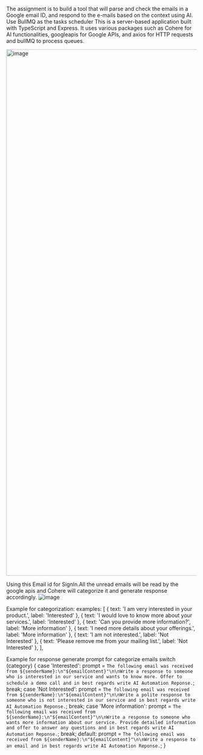 The assignment is to build a tool that will parse and check the emails in a Google email ID, and respond to the e-mails based on the context using AI. Use BullMQ as the tasks scheduler This is a server-based application built with TypeScript and Express. It uses various packages such as Cohere for AI functionalities, googleapis for Google APIs, and axios for HTTP requests and bullMQ to process queues.

<img width="1391" alt="image" src="https://github.com/roshan9888/EmailAutomationSystem/assets/100696071/320eb674-c9d7-46fb-a5b6-b362928acaf3">

Using this Email id for SignIn.All the unread emails will be read by the google apis and Cohere will categorize it and generate response accordingly.
![image](https://github.com/roshan9888/EmailAutomationSystem/assets/100696071/fdeeebe8-8776-4888-8deb-b79a15449c25)

Example for categorization:
examples: [
          { text: 'I am very interested in your product.', label: 'Interested' },
          { text: 'I would love to know more about your services.', label: 'Interested' },
          { text: 'Can you provide more information?', label: 'More information' },
          { text: 'I need more details about your offerings.', label: 'More information' },
          { text: 'I am not interested.', label: 'Not Interested' },
          { text: 'Please remove me from your mailing list.', label: 'Not Interested' },
        ],

Example for response generate prompt for categorize emails
switch (category) {
    case 'Interested':
      prompt = `The following email was received from ${senderName}:\n"${emailContent}"\n\nWrite a response to someone who is interested in our service and wants to know more. Offer to schedule a demo call and in best regards write AI Automation Reponse.`;
      break;
    case 'Not Interested':
      prompt = `The following email was received from ${senderName}:\n"${emailContent}"\n\nWrite a polite response to someone who is not interested in our service and in best regards write AI Automation Reponse.`;
      break;
    case 'More information':
      prompt = `The following email was received from ${senderName}:\n"${emailContent}"\n\nWrite a response to someone who wants more information about our service. Provide detailed information and offer to answer any questions and in best regards write AI Automation Reponse.`;
      break;
    default:
      prompt = `The following email was received from ${senderName}:\n"${emailContent}"\n\nWrite a response to an email and in best regards write AI Automation Reponse.`;
  }
